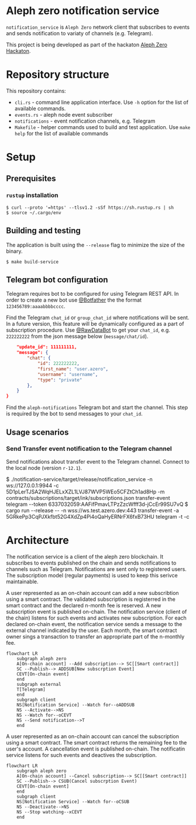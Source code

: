 Aleph zero notification service
===============================

`notification_service` is `Aleph Zero` network client that subscribes to events and sends notification to variaty of channels (e.g. Telegram).

This project is being developed as part of the hackaton [Aleph Zero Hackaton](https://techfiesta.dev/techfiestas/9/aleph-zero-hackathon).

# Repository structure

This repository contains:

* `cli.rs` - command line application interface. Use `-h` option for the list of available commands.
* `events.rs` - aleph node event subscriber
* `notifications` - event notification channels, e.g. Telegram
* `Makefile` - helper commands used to build and test application. Use `make help` for the list of available commands

# Setup

## Prerequisites

### `rustup` installation 

	$ curl --proto '=https' --tlsv1.2 -sSf https://sh.rustup.rs | sh
	$ source ~/.cargo/env

## Building and testing

The application is built using the `--release` flag to minimize the size of the binary.

	$ make build-service

## Telegram bot configuration

Telegram requires bot to be configured for using Telegram REST API. In order to create a new bot use [@Botfather](https://t.me/botfather) the the format `123456789:aaaabbbbcccc`.

Find the Telegram `chat_id` or `group_chat_id` where notifications will be sent. In a future version, this feature will be dynamically configured as a part of subscription procedure.
Use [@RawDataBot](https://telegram.me/rawdatabot) to get your `chat_id`, e.g. `222222222` from the json message below (`message/chat/id`). 
```json
    "update_id": 111111111,
    "message": {
        "chat": {
            "id": 222222222,
            "first_name": "user.azero",
            "username": "username",
            "type": "private"
        },
    }
}
```
Find the `aleph-notifications` Telegram bot and start the channel. This step is required by the bot to send messages to your `chat_id`.

## Usage scenarios

### Send Transfer event notification to the Telegram channel

Send notifications about transfer event to the Telegram channel. Connect to the local node (version `r-12.1`).

  $ ./notification-service/target/release/notification_service -n ws://127.0.0.1:9944 -c 5D1pLerTJSA2WqHJELxXZL1LVJ87WVP5WEo5CFZtCh1ad8Hp -m contracts/subscriptions/target/ink/subscriptions.json transfer-event telegram --token 6337032059:AAFifPmavLTPzZzcWfff3d-jCcEr99SU7vQ	$ cargo run --release -- -n wss://ws.test.azero.dev:443 transfer-event -a 5GRkePp3CqPJXkfbt52G4XdZp4Pi4oQaHyERNrFX6fxB73HU telegram -t <bot token> -c <channel id>

# Architecture

The notification service is a client of the aleph zero blockchain. It subscribes to events published on the chain and sends notifications to channels such as Telegram.
Notifications are sent only to registered users. The subscription model (regular payments) is used to keep this serivce maintainable. 

A user represented as an on-chain account can add a new subscribtion using a smart contract. 
The validated subscription is registerred in the smart contract and the declared n-month fee is reserved.
A new subscription event is published on-chain. The notification service (client of the chain) listens for such events and activates new subscription.
For each declared on-chain event, the notification service sends a message to the external channel indicated by the user.
Each month, the smart contract owner sings a transaction to transfer an appropriate part of the n-monthly fee. 

```mermaid
flowchart LR
    subgraph aleph zero
    A[On-chain account] --Add subscription--> SC[[Smart contract]]
    SC --Publish--> ADDSUB[New subscrption Event]
    CEVT[On-chain event]
    end
    subgraph external
    T[Telegram]
    end
    subgraph client
    NS[Notification Service] --Watch for--oADDSUB
    NS --Activate-->NS
    NS --Watch for--oCEVT
    NS --Send notification-->T
    end
```

A user represented as an on-chain account can cancel the subscription using a smart contract.
The smart contract returns the remaining fee to the user's account.
A cancellation event is published on-chain. The notificatin service listens for such events and deactives the subscription.

```mermaid
flowchart LR
    subgraph aleph zero
    A[On-chain account] --Cancel subscription--> SC[[Smart contract]]
    SC --Publish--> CSUB(Cancel subscrption Event)
    CEVT[On-chain event]
    end
    subgraph client
    NS[Notification Service] --Watch for--oCSUB
    NS --Deactivate-->NS
    NS --Stop watching--xCEVT
    end
```